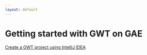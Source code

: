 ```yaml
---
layout: default
---
```


# [](#header-1)Getting started with GWT on GAE

[Create a GWT project using IntelliJ IDEA](intelliJ-basic-project)
